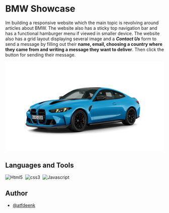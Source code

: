 # BMW Showcase

Im building a responsive website which the main topic is revolving around articles about BMW.
The website also has a sticky top navigation bar and has a functional hamburger menu if viewed in smaller device. The website also has a grid layout displaying several image and a **_Contact Us_** form to send a message by filling out their **name, email, choosing a country where they came from and writing a message they want to deliver**. Then click the button for sending their message.

![nature landscape](assets/image/bmw.png 'nature landscape')

## Languages and Tools

<div>
    <img src="https://cdn.jsdelivr.net/npm/devicon-2.2@2.2.0/icons/html5/html5-original.svg" title="Html5" alt="Html5" width="40" height="40"/>&nbsp;
    <img src="https://cdn.jsdelivr.net/npm/devicon-2.2@2.2.0/icons/css3/css3-original.svg" title="css3" alt="css3" width="40" height="40"/>&nbsp;
     <img src="https://cdn.jsdelivr.net/gh/devicons/devicon/icons/javascript/javascript-original.svg" title="Javascript" alt="Javascript" width="40" height="40"/>&nbsp;
</div>

## Author

- [@atfdeenk](https://www.github.com/atfdeenk)

<!-- [![Review Assignment Due Date](https://classroom.github.com/assets/deadline-readme-button-22041afd0340ce965d47ae6ef1cefeee28c7c493a6346c4f15d667ab976d596c.svg)](https://classroom.github.com/a/f-sXtHED) -->

